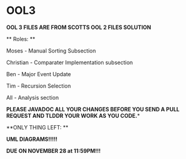 # OOL3

**OOL 3 FILES ARE FROM SCOTTS OOL 2 FILES SOLUTION**

** Roles: **

Moses - Manual Sorting Subsection

Christian - Comparater Implementation subsection

Ben - Major Event Update

Tim - Recursion Selection

All - Analysis section

**PLEASE JAVADOC ALL YOUR CHANGES BEFORE YOU SEND A PULL REQUEST AND TLDDR YOUR WORK AS YOU CODE.***

**ONLY THING LEFT: **

**UML DIAGRAMS!!!!!**

**DUE ON NOVEMBER 28 at 11:59PM!!!**
